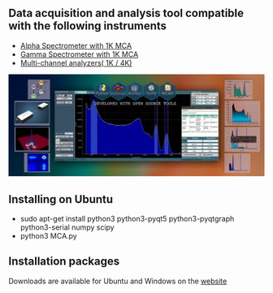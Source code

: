 
## Data acquisition and analysis tool compatible with the following instruments
+ [Alpha Spectrometer with 1K MCA](https://csparkresearch.in/alphaspec)
+ [Gamma Spectrometer with 1K MCA](https://csparkresearch.in/gammaspec)
+ [Multi-channel analyzers( 1K / 4K)](https://csparkresearch.in/mca1k)

![Screenshot](/utilities/templates/cnspec.jpg?raw=true "User Interface")

## Installing on Ubuntu
+ sudo apt-get install python3 python3-pyqt5 python3-pyqtgraph python3-serial numpy scipy
+ python3 MCA.py

## Installation packages

Downloads are available for Ubuntu and Windows on the [website](https://csparkresearch.in/cnspec)

